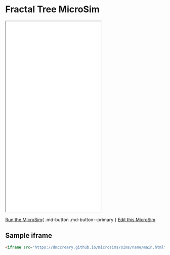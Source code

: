 # Fractal Tree MicroSim

<iframe src="main.html" height="600px" scrolling="no"></iframe>

<!--
![Image Name](./image.png){ width="400" }
-->

[Run the MicroSim](./html.html){ .md-button .md-button--primary }
[Edit this MicroSim](https://editor.p5js.org/dmccreary/sketches/dJq4nTXE4)

## Sample iframe

```html
<iframe src="https://dmccreary.github.io/microsims/sims/name/main.html" height="400"  scrolling="no"></iframe>
```
